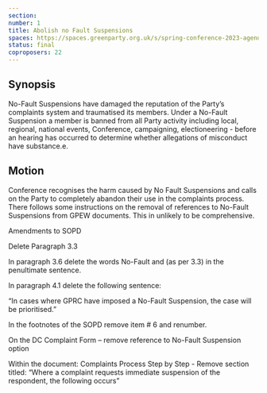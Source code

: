 ```yaml
---
section:
number: 1
title: Abolish no Fault Suspensions
spaces: https://spaces.greenparty.org.uk/s/spring-conference-2023-agenda-forum/?contentId=120313
status: final
coproposers: 22
---
```

## Synopsis
No-Fault Suspensions have damaged the reputation of the Party’s complaints system and traumatised its members. Under a No-Fault Suspension a member is banned from all Party activity including local, regional, national events, Conference, campaigning, electioneering - before an hearing has occurred to determine whether allegations of misconduct have substance.e.

## Motion
Conference recognises the harm caused by No Fault Suspensions and calls on the Party to completely abandon their use in the complaints process. There follows some instructions on the removal of references to No-Fault Suspensions from GPEW documents. This in unlikely to be comprehensive.

Amendments to SOPD

Delete Paragraph 3.3

In paragraph 3.6 delete the words No-Fault and (as per 3.3) in the penultimate sentence.

In paragraph 4.1 delete the following sentence:

“In cases where GPRC have imposed a No-Fault Suspension, the case will be prioritised.”

In the footnotes of the SOPD remove item # 6 and renumber.

On the DC Complaint Form – remove reference to No-Fault Suspension option

Within the document: Complaints Process Step by Step - Remove section titled: “Where a complaint requests immediate suspension of the respondent, the following occurs”

